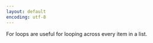 ```yaml
---
layout: default
encoding: utf-8
---
```


For loops are useful for looping across every item in a list. 

<object id="test" data="http://web.cecs.pdx.edu/~pcowal/minigrace/js-simple/?for"
width="1000" height="800"> </object>
